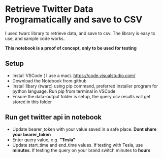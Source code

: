 # Retrieve Twitter Data Programatically and save to CSV #

I used twarc library to retrieve data, and save to csv. The library is easy to use, and sample code works.

**This notebook is a proof of concept, only to be used for testing**

## Setup ##
* Install VSCode ( I use a mac). https://code.visualstudio.com/
* Download the Notebook from github
* Install libary (twarc) using pip command, preferred installer program for python language. Run pip from terminal in VSCode
* Ensure the data-output folder is setup, the query csv results will get stored in this folder


## Run get twitter api in notebook ##
* Update bearer_token with your value saved in a safe place. **Dont share your bearer_token**
* Enter query value, e.g. **"Tesla"**
* Update start_time and end_time values. If testing with Tesla, use **minutes**. If testing the query on your brand switch minutes to **hours**
